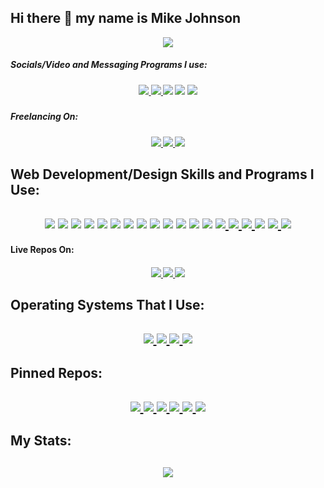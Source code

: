## Hi there 👋 my name is Mike Johnson
<div align="center">
<!-- Linktree -->
  <a href="http://links.mikerjohnson.com/">
    <img src="https://img.shields.io/badge/linktree-1de9b6?style=for-the-badge&logo=linktree&logoColor=white">
  </a>
</div>
<h5>Socials/Video and Messaging Programs I use:<h5>
<div align="center">
  <!-- Twitter -->
  <a href="https://twitter.com/mikerjohnson27">
    <img src="https://img.shields.io/badge/Twitter-%231DA1F2.svg?style=for-the-badge&logo=Twitter&logoColor=white">
  </a>
  <!-- LinkedIn -->
  <a href="https://www.linkedin.com/in/mikerjohnson27/">
    <img src="https://img.shields.io/badge/linkedin-%230077B5.svg?style=for-the-badge&logo=linkedin&logoColor=white">
  </a>
  <!-- Slack -->
  <img src="https://img.shields.io/badge/Slack-4A154B?style=for-the-badge&logo=slack&logoColor=white">
  <!-- Zoom -->
  <a>
    <img src="https://img.shields.io/badge/Zoom-2D8CFF?style=for-the-badge&logo=zoom&logoColor=white">
  </a>
  <!-- Google Meet -->
  <a>
    <img src="https://img.shields.io/badge/Google%20Meet-00897B?style=for-the-badge&logo=google-meet&logoColor=white">
  </a>
</div>
<h5>Freelancing On:<h5>
<div align="center">
  <!-- Angel List -->
  <a href="https://angel.co/u/mikerjohnson27">
    <img src="https://img.shields.io/badge/AngelList-%23D4D4D4.svg?style=for-the-badge&logo=AngelList&logoColor=black">
  </a>
  <!--Freelancer.com-->
  <a href ="https://www.freelancer.com/u/mikerjohnson27">
    <img src="https://img.shields.io/badge/Freelancer-29B2FE?style=for-the-badge&logo=Freelancer&logoColor=white">
  </a>
  <!-- Upwork -->
  <a href="https://www.upwork.com/freelancers/~015814157cf64412a6">
    <img src="https://img.shields.io/badge/UpWork-6FDA44?style=for-the-badge&logo=Upwork&logoColor=white"></a>
  </div>
<h2>Web Development/Design Skills and Programs I Use:<h2>
<div align="center">
  <!-- HTML 5 -->
  <img src="https://img.shields.io/badge/html5-%23E34F26.svg?style=for-the-badge&logo=html5&logoColor=white">
  <!-- CSS 3 -->
  <img src="https://img.shields.io/badge/css3-%231572B6.svg?style=for-the-badge&logo=css3&logoColor=white">
  <!-- JavaScript -->
  <img src="https://img.shields.io/badge/javascript-%23323330.svg?style=for-the-badge&logo=javascript&logoColor=%23F7DF1E">
  <!--TypeScript-->
  <img src="https://img.shields.io/badge/jquery-%230769AD.svg?style=for-the-badge&logo=jquery&logoColor=white">
  <!--JQuery-->
  <img src="https://img.shields.io/badge/typescript-%23007ACC.svg?style=for-the-badge&logo=typescript&logoColor=white">
  <!-- BootStrap -->
  <img src="https://img.shields.io/badge/bootstrap-%23563D7C.svg?style=for-the-badge&logo=bootstrap&logoColor=white">
  <!-- React -->
  <img src="https://img.shields.io/badge/react-%2320232a.svg?style=for-the-badge&logo=react&logoColor=%2361DAFBg">
  <!-- Angular -->
  <img src="https://img.shields.io/badge/angular-%23DD0031.svg?style=for-the-badge&logo=angular&logoColor=white">
  <!-- Node.JS -->
  <img src="https://img.shields.io/badge/node.js-6DA55F?style=for-the-badge&logo=node.js&logoColor=white">
  <!-- Express.JS -->
  <img src="https://img.shields.io/badge/express.js-%23404d59.svg?style=for-the-badge&logo=express&logoColor=%2361DAFB">
  <!-- MongoDB -->
  <img src="https://img.shields.io/badge/MongoDB-%234ea94b.svg?style=for-the-badge&logo=mongodb&logoColor=white">
  <!-- MySQL -->
  <img src="https://img.shields.io/badge/mysql-%2300f.svg?style=for-the-badge&logo=mysql&logoColor=white">
  <!-- JWT/JSON Web Token -->
  <img src="https://img.shields.io/badge/JWT-black?style=for-the-badge&logo=JSON%20web%20tokens">
  <!-- VS Code -->
  <a href="">
    <img src="https://img.shields.io/badge/Visual%20Studio%20Code-0078d7.svg?style=for-the-badge&logo=visual-studio-code&logoColor=white">
  </a>
  <!-- Insomnia -->
  <a href="">
    <img src="https://img.shields.io/badge/Insomnia-black?style=for-the-badge&logo=insomnia&logoColor=5849BE">
  </a>
  <!-- Git -->
  <a href="https://git-scm.com/">
    <img src="https://img.shields.io/badge/git-%23F05033.svg?style=for-the-badge&logo=git&logoColor=white">
  </a>
    <img src="https://img.shields.io/badge/shell_script-%23121011.svg?style=for-the-badge&logo=gnu-bash&logoColor=white">
  <!-- Canva -->
  <a href="https://www.canva.com/">
    <img src="https://img.shields.io/badge/Canva-%2300C4CC.svg?style=for-the-badge&logo=Canva&logoColor=white">
  </a>
  <!-- Adobe XD -->
  <a href="https://www.adobe.com/products/xd.html">
    <img src="https://img.shields.io/badge/Adobe%20XD-470137?style=for-the-badge&logo=Adobe%20XD&logoColor=#FF61F6">
  </a>
</div>
<h4>Live Repos On:<h4>
<div align="center">
  <!-- Portfolio -->
  <a href="https://mikerjohnson.com/">
    <img src="https://img.shields.io/badge/Portfolio-%23000000.svg?style=for-the-badge&logo=firefox&logoColor=#FF7139">
  </a>
  <!-- GitHub -->
  <a href="https://github.com/mikerjohnson27">
    <img src="https://img.shields.io/badge/github-%23121011.svg?style=for-the-badge&logo=github&logoColor=white">
  </a>
  <!-- Heroku -->
  <img src="https://img.shields.io/badge/heroku-%23430098.svg?style=for-the-badge&logo=heroku&logoColor=white">
</div>
<h2>Operating Systems That I Use:<h2>
<div align="center">
  <!-- Windows -->
  <a href="https://www.microsoft.com/en-us/windows?r=1">
    <img src="https://img.shields.io/badge/Windows-0078D6?style=for-the-badge&logo=windows&logoColor=white">
  </a>
  <!-- Ubuntu -->
  <a href="https://ubuntu.com/desktop">
    <img src="https://img.shields.io/badge/Ubuntu-E95420?style=for-the-badge&logo=ubuntu&logoColor=white">
  </a>
  <!-- Kali -->
  <a href="https://www.kali.org/">
    <img src="https://img.shields.io/badge/Kali-268BEE?style=for-the-badge&logo=kalilinux&logoColor=white">
  </a>
  <!-- Tails -->
  <a href="https://tails.boum.org/">
    <img src="https://img.shields.io/badge/Tails%20-56347C?&style=for-the-badge&logo=tails&logoColor=white">
  </a>
</div>
<h2>Pinned Repos:<h2>
<div align="center">
  <!-- Portfolio Repo -->
  <a href="https://github.com/mikerjohnson27/Portfolio">
    <img src="https://github-readme-stats.vercel.app/api/pin/?username=mikerjohnson27&repo=Portfolio">
  </a>
  <!-- All My Link Page Repo-->
  <a href="https://github.com/mikerjohnson27/All-My-Links-Page">
    <img src="https://github-readme-stats.vercel.app/api/pin/?username=mikerjohnson27&repo=All-My-Links-Page">
  </a>
  <!-- Find Dry Chargers (collaborative project) -->
  <a href="https://github.com/mikerjohnson27/Find_Dry_Chargers">
    <img src="https://github-readme-stats.vercel.app/api/pin/?username=mikerjohnson27&repo=Find_Dry_Chargers">
  </a>
  <!-- Readme Generator -->
  <a href="https://github.com/mikerjohnson27/Readme-Generator">
    <img src="https://github-readme-stats.vercel.app/api/pin/?username=mikerjohnson27&repo=Readme-Generator">
  </a>
  <!-- Learning Full Stack Website Main Repo (Company Repo)-->
  <a href="https://github.com/Learning-Full-Stack-LLC/LearningFullStackwebsite">
    <img src="https://github-readme-stats.vercel.app/api/pin/?username=Learning-Full-Stack-LLC&repo=LearningFullStackwebsite">
  </a>
  <!-- Designs Repo -->
  <a href="https://github.com/mikerjohnson27/Designs">
    <img src="https://github-readme-stats.vercel.app/api/pin/?username=mikerjohnson27&repo=Designs">
  </a>
</div>
<h2>My Stats:<h2>
<div align="center">
  <!-- Stats -->
  <img src="https://github-readme-stats.vercel.app/api?username=mikerjohnson27&theme=cobalt&show_icons=true"> 
</div>